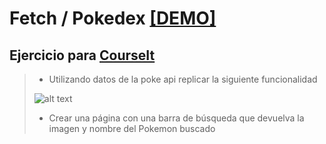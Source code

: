 # Fetch / Pokedex [[DEMO]](http://pokedex002.atwebpages.com/)

## Ejercicio para [CourseIt](https://courseit.io/)


>* Utilizando datos de la poke api replicar la siguiente funcionalidad
>
>![alt text](https://courseit-statics.nyc3.digitaloceanspaces.com/contenido/online/javascript/img/clase18.jpg)
>
>* Crear una página con una barra de búsqueda que devuelva la imagen y nombre del Pokemon buscado
